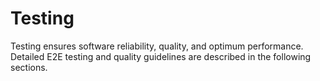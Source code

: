 # Testing

Testing ensures software reliability, quality, and optimum performance. Detailed E2E testing and quality guidelines are described in the following sections.
